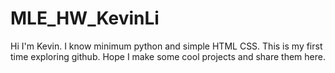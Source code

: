 # MLE_HW_KevinLi

Hi I'm Kevin. I know minimum python and simple HTML CSS.
This is my first time exploring github.
Hope I make some cool projects and share them here.
